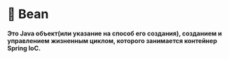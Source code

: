 # 🥜 Bean

**Это Java объект(или указание на способ его создания), созданием и управлением  жизненным циклом, которого занимается контейнер Spring IoC.**&#x20;


